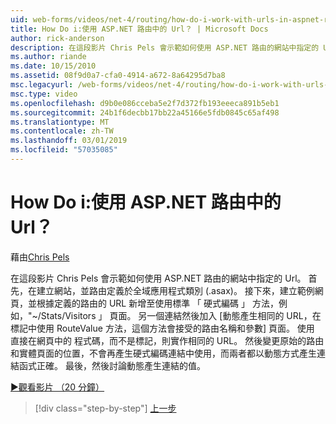 ```yaml
---
uid: web-forms/videos/net-4/routing/how-do-i-work-with-urls-in-aspnet-routing
title: How Do i:使用 ASP.NET 路由中的 Url？ | Microsoft Docs
author: rick-anderson
description: 在這段影片 Chris Pels 會示範如何使用 ASP.NET 路由的網站中指定的 Url。 首先，在建立網站，且路由定義在 gl...
ms.author: riande
ms.date: 10/15/2010
ms.assetid: 08f9d0a7-cfa0-4914-a672-8a64295d7ba8
msc.legacyurl: /web-forms/videos/net-4/routing/how-do-i-work-with-urls-in-aspnet-routing
msc.type: video
ms.openlocfilehash: d9b0e086cceba5e2f7d372fb193eeeca891b5eb1
ms.sourcegitcommit: 24b1f6decbb17bb22a45166e5fdb0845c65af498
ms.translationtype: MT
ms.contentlocale: zh-TW
ms.lasthandoff: 03/01/2019
ms.locfileid: "57035085"
---
```

<a name="how-do-i-work-with-urls-in-aspnet-routing"></a>How Do i:使用 ASP.NET 路由中的 Url？
====================
藉由[Chris Pels](https://twitter.com/chrispels)

在這段影片 Chris Pels 會示範如何使用 ASP.NET 路由的網站中指定的 Url。 首先，在建立網站，並路由定義於全域應用程式類別 (.asax)。 接下來，建立範例網頁，並根據定義的路由的 URL 新增至使用標準 「 硬式編碼 」 方法，例如，"~/Stats/Visitors 」 頁面。 另一個連結然後加入 [動態產生相同的 URL，在標記中使用 RouteValue 方法，這個方法會接受的路由名稱和參數] 頁面。 使用 直接在網頁中的 程式碼，而不是標記，則實作相同的 URL。 然後變更原始的路由和實體頁面的位置，不會再產生硬式編碼連結中使用，而兩者都以動態方式產生連結函式正確。 最後，然後討論動態產生連結的值。

[&#9654;觀看影片 （20 分鐘）](https://channel9.msdn.com/Blogs/ASP-NET-Site-Videos/how-do-i-work-with-urls-in-aspnet-routing)

> [!div class="step-by-step"]
> [上一步](how-do-i-use-routing-with-aspnet-web-forms.md)

